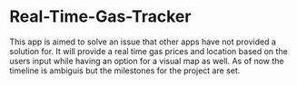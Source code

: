 # Real-Time-Gas-Tracker
This app is aimed to solve an issue that other apps have not provided a solution for.
It will provide a real time gas prices and location based on the users input while having an option for a visual map as well.
As of now the timeline is ambiguis but the milestones for the project are set.